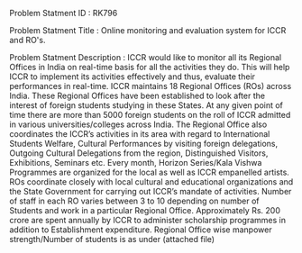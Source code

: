 Problem Statment ID :
RK796

Problem Statment Title : 
Online monitoring and evaluation system for ICCR and RO's.

Problem Statment Description :
ICCR would like to monitor all its Regional Offices in India on real-time basis for all the activities they do. This will help ICCR to implement its activities effectively and thus, evaluate their performances in real-time. ICCR maintains 18 Regional Offices (ROs) across India. These Regional Offices have been established to look after the interest of foreign students studying in these States. At any given point of time there are more than 5000 foreign students on the roll of ICCR admitted in various universities/colleges across India. The Regional Office also coordinates the ICCR’s activities in its area with regard to International Students Welfare, Cultural Performances by visiting foreign delegations, Outgoing Cultural Delegations from the region, Distinguished Visitors, Exhibitions, Seminars etc. Every month, Horizon Series/Kala Vishwa Programmes are organized for the local as well as ICCR empanelled artists. ROs coordinate closely with local cultural and educational organizations and the State Government for carrying out ICCR’s mandate of activities. Number of staff in each RO varies between 3 to 10 depending on number of Students and work in a particular Regional Office. Approximately Rs. 200 crore are spent annually by ICCR to administer scholarship programmes in addition to Establishment expenditure. Regional Office wise manpower strength/Number of students is as under (attached file)
